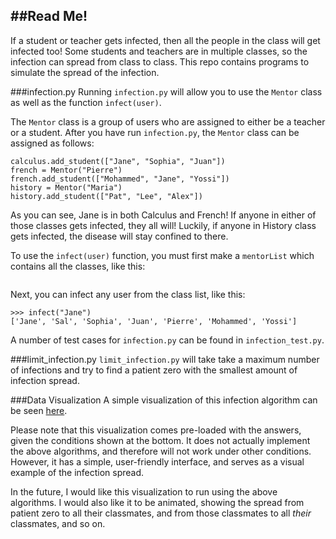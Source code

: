##Read Me!
--------------------------------
If a student or teacher gets infected, then all the people in the class will get infected too! Some students and teachers are in multiple classes, so the infection can spread from class to class. This repo contains programs to simulate the spread of the infection.

###infection.py
Running `infection.py` will allow you to use the `Mentor` class as well as the function `infect(user)`. 

The `Mentor` class is a group of users who are assigned to either be a teacher or a student. After you have run `infection.py`, the `Mentor` class can be assigned as follows:

```calculus = Mentor("Sal")
calculus.add_student(["Jane", "Sophia", "Juan"])
french = Mentor("Pierre")
french.add_student(["Mohammed", "Jane", "Yossi"])
history = Mentor("Maria")
history.add_student(["Pat", "Lee", "Alex"])
```    
As you can see, Jane is in both Calculus and French! If anyone in either of those classes gets infected, they all will! Luckily, if anyone in History class gets infected, the disease will stay confined to there.

To use the `infect(user)` function, you must first make a `mentorList` which contains all the classes, like this:

```mentorList = [calculus, french, history]
```

Next, you can infect any user from the class list, like this:

```
>>> infect("Jane")
['Jane', 'Sal', 'Sophia', 'Juan', 'Pierre', 'Mohammed', 'Yossi']
```

A number of test cases for `infection.py` can be found in `infection_test.py`.


###limit_infection.py
`limit_infection.py` will take take a maximum number of infections and try to find a patient zero with the smallest amount of infection spread. 


###Data Visualization
A simple visualization of this infection algorithm can be seen [here](https://wugology.shinyapps.io/Infection/).

Please note that this visualization comes pre-loaded with the answers, given the conditions shown at the bottom. It does not actually implement the above algorithms, and therefore will not work under other conditions. However, it has a simple, user-friendly interface, and serves as a visual example of the infection spread.

In the future, I would like this visualization to run using the above algorithms. I would also like it to be animated, showing the spread from patient zero to all their classmates, and from those classmates to all *their* classmates, and so on.